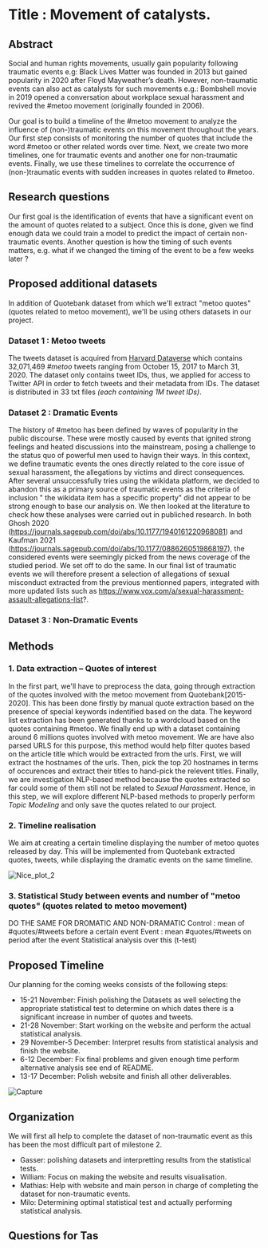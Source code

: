 
# Title : Movement of catalysts.


## Abstract

Social and human rights movements, usually gain popularity following traumatic events e.g: Black Lives Matter was founded in 2013 but gained popularity in 2020 after Floyd Mayweather’s death. However, non-traumatic events can also act as catalysts for such movements e.g.: Bombshell movie in 2019 opened a conversation about workplace sexual harassment and revived the #metoo movement (originally founded in 2006).

Our goal is to build a timeline of the #metoo movement to analyze the influence of (non-)traumatic events on this movement throughout the years. Our first step consists of monitoring the number of quotes that include the word #metoo or other related words over time. Next, we create two more timelines, one for traumatic events and another one for non-traumatic events. Finally, we use these timelines to correlate the occurrence of (non-)traumatic events with sudden increases in quotes related to #metoo.

## Research questions

Our first goal is the identification of events that have a significant event on the amount of quotes related to a subject. 
Once this is done, given we find enough data we could train a model to predict the impact of certain non-traumatic events. 
Another question is how the timing of such events matters, e.g. what if we changed the timing of the event to be a few weeks later ?

## Proposed additional datasets
In addition of Quotebank dataset from which we'll extract "metoo quotes" (quotes related to metoo movement), we'll be using others datasets in our project.

### Dataset 1 : Metoo tweets
The tweets dataset is acquired from [Harvard Dataverse](https://dataverse.harvard.edu/dataset.xhtml?persistentId=doi:10.7910/DVN/2SRSKJ) which contains 32,071,469 *#metoo* tweets ranging from October 15, 2017 to March 31, 2020. The dataset only contains tweet IDs, thus, we applied for access to Twitter API in order to fetch tweets and their metadata from IDs. The dataset is distributed in 33 txt files *(each containing 1M tweet IDs)*.

### Dataset 2 : Dramatic Events 
The history of #metoo has been defined by waves of popularity in the public discourse. These were mostly caused by events that ignited strong feelings and heated discussions into the mainstream, posing a challenge to the status quo of powerful men used to havign their ways. In this context, we define traumatic events the ones directly related to the core issue of sexual harassment, the allegations by victims and direct consequences.
After several unsuccessfully tries using the wikidata platform, we decided to abandon this as a primary source of traumatic events as the criteria of inclusion " the wikidata item has a specific property" did not appear to be strong enough to base our analysis on. We then looked at the literature to check how these analyses were carried out in publiched research. In both Ghosh 2020 (https://journals.sagepub.com/doi/abs/10.1177/1940161220968081) and Kaufman 2021 (https://journals.sagepub.com/doi/abs/10.1177/0886260519868197), the considered events were seemingly picked from the news coverage of the studied period. We set off to do the same. In our final list of traumatic events we will therefore present a selection of allegations of sexual misconduct extracted from the previous mentionned papers, integrated with more updated lists such as https://www.vox.com/a/sexual-harassment-assault-allegations-list?.

### Dataset 3 : Non-Dramatic Events 


## Methods
### 1. Data extraction – Quotes of interest
In the first part, we'll have to preprocess the data, going through extraction of the quotes involved with the metoo movement from Quotebank[2015-2020]. 
This has been done firstly by manual quote extraction based on the presence of special keywords indentified based on the data. The keyword list extraction has been generated thanks to a  wordcloud based on the quotes containing #metoo.
We finally end up with a dataset containing around 6 millions quotes involved with metoo movement.
We are have also parsed URLS for this purpose, this method would help filter quotes based on the article title which would be extracted from the urls. First, we will extract the hostnames of the urls. Then, pick the top 20 hostnames in terms of occurences and extract their titles to hand-pick the relevent titles.
Finally, we are investigation NLP-based method because the quotes extracted so far could some of them still not be related to *Sexual Harassment*. Hence, in this step, we will explore different NLP-based methods to properly perform *Topic Modeling* and only save the quotes related to our project.

### 2. Timeline realisation
We aim at creating a certain timeline displaying the number of metoo quotes released by day. This will be implemented from Quotebank extracted quotes, tweets, while displaying the dramatic events on the same timeline. 

![Nice_plot_2](https://user-images.githubusercontent.com/65892642/141352684-4c6a8637-afaf-4b94-80cb-325c8de8259e.png)





### 3. Statistical Study between events and number of "metoo quotes" (quotes related to metoo movement)
DO THE SAME FOR DROMATIC AND NON-DRAMATIC
Control : mean of #quotes/#tweets before a certain event 
Event : mean #quotes/#tweets on period after the event
Statistical analysis over this (t-test)

## Proposed Timeline
Our planning for the coming weeks consists of the following steps: 
 - 15-21 November: Finish polishing the Datasets as well selecting the appropriate statistical test to determine on which dates there is a significant increase in number of quotes and tweets. 
 -  21-28 November: Start working on the website and perform the actual statistical analysis.
 -  29 November-5 December: Interpret results from statistical analysis and finish the website. 
 -  6-12 December: Fix final problems and given enough time perform alternative analysis see end of README.
 -  13-17 December:  Polish website and finish all other deliverables.


![Capture](https://user-images.githubusercontent.com/65892642/141373283-da72f711-5835-45b2-9b2c-503403cecbe2.PNG)


## Organization
We will first all help to complete the dataset of non-traumatic event as this has been the most difficult part of milestone 2. 
- Gasser: polishing datasets and interpretting results from the statistical tests.
- William: Focus on making the website and results visualisation.
- Mathias: Help with website and main person in charge of completing the dataset for non-traumatic events.
- Milo: Determining optimal statistical test and actually performing statistical analysis.

## Questions for Tas


